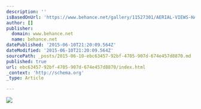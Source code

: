 ```yaml
---
description: ''
isBasedOnUrl: 'https://www.behance.net/gallery/11527301/AERIAL-VIEWS-HARBOUR'
author: []
publisher:
  domain: www.behance.net
  name: behance.net
datePublished: '2015-06-10T21:20:09.564Z'
dateModified: '2015-06-10T21:20:09.564Z'
sourcePath: _posts/2015-06-10-ebc63457-92bf-4705-907d-674e457d8870.md
published: true
url: ebc63457-92bf-4705-907d-674e457d8870/index.html
_context: 'http://schema.org'
_type: Article

---
```

![](https://m2.behance.net/rendition/pm/11527301/disp/f379448e625ecf89bf763441547ebf90.jpg)
